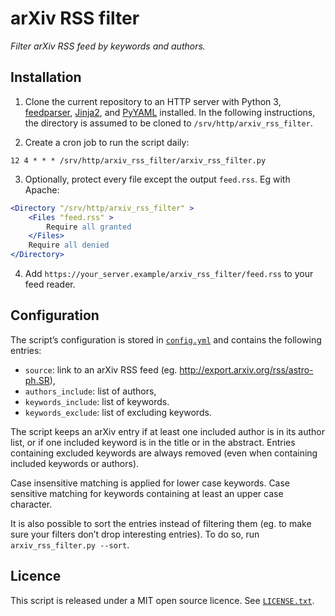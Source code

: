 
# arXiv RSS filter

*Filter arXiv RSS feed by keywords and authors.*


## Installation

1. Clone the current repository to an HTTP server with Python 3, [feedparser],
[Jinja2], and [PyYAML] installed.  In the following instructions, the directory
is assumed to be cloned to `/srv/http/arxiv_rss_filter`.

2. Create a cron job to run the script daily:

~~~crontab
12 4 * * * /srv/http/arxiv_rss_filter/arxiv_rss_filter.py
~~~

3. Optionally, protect every file except the output `feed.rss`. Eg with Apache:

~~~apache
<Directory "/srv/http/arxiv_rss_filter" >
    <Files "feed.rss" >
        Require all granted
    </Files>
    Require all denied
</Directory>
~~~

4. Add `https://your_server.example/arxiv_rss_filter/feed.rss` to
   your feed reader.


[feedparser]: https://pypi.org/project/feedparser/
[Jinja2]: https://pypi.org/project/Jinja2/
[PyYAML]: https://pypi.org/project/PyYAML/


## Configuration

The script’s configuration is stored in [`config.yml`](config.yml) and contains the
following entries:

- `source`: link to an arXiv RSS feed
  (eg. <http://export.arxiv.org/rss/astro-ph.SR>),
- `authors_include`: list of authors,
- `keywords_include`: list of keywords.
- `keywords_exclude`: list of excluding keywords.

The script keeps an arXiv entry if at least one included author is in its
author list, or if one included keyword is in the title or in the abstract.
Entries containing excluded keywords are always removed (even when containing
included keywords or authors).

Case insensitive matching is applied for lower case keywords. Case sensitive
matching for keywords containing at least an upper case character.

It is also possible to sort the entries instead of filtering them (eg. to make
sure your filters don’t drop interesting entries).
To do so, run `arxiv_rss_filter.py --sort`.

## Licence

This script is released under a MIT open source licence. See
[`LICENSE.txt`](LICENSE.txt).
